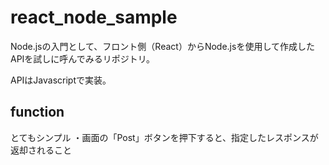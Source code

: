 # react_node_sample
Node.jsの入門として、フロント側（React）からNode.jsを使用して作成した
APIを試しに呼んでみるリポジトリ。

APIはJavascriptで実装。

## function
とてもシンプル
・画面の「Post」ボタンを押下すると、指定したレスポンスが返却されること
